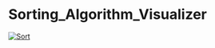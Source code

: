 # Sorting_Algorithm_Visualizer



[![Sort](https://yt-embed.herokuapp.com/embed?v=-3xzGJ8eNTE)](https://www.youtube.com/watch?v=-3xzGJ8eNTE "Sort")
